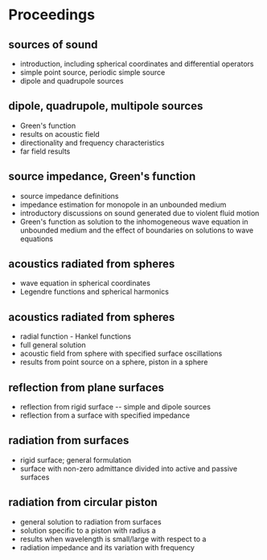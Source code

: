 # Proceedings

## sources of sound

- introduction, including spherical coordinates and differential operators
- simple point source, periodic simple source
- dipole and quadrupole sources

## dipole, quadrupole, multipole sources

- Green's function
- results on acoustic field
- directionality and frequency characteristics
- far field results

## source impedance, Green's function

- source impedance definitions
- impedance estimation for monopole in an unbounded medium
- introductory discussions on sound generated due to violent fluid motion
- Green's function as solution to the inhomogeneous wave equation in unbounded medium and the effect of boundaries on solutions to wave equations

## acoustics radiated from spheres

- wave equation in spherical coordinates
- Legendre functions and spherical harmonics

## acoustics radiated from spheres

- radial function - Hankel functions
- full general solution
- acoustic field from sphere with specified surface oscillations
- results from point source on a sphere, piston in a sphere

## reflection from plane surfaces

- reflection from rigid surface -- simple and dipole sources
- reflection from a surface with specified impedance

## radiation from surfaces

- rigid surface; general formulation
- surface with non-zero admittance divided into active and passive surfaces

## radiation from circular piston

- general solution to radiation from surfaces
- solution specific to a piston with radius a
- results when wavelength is small/large with respect to a
- radiation impedance and its variation with frequency